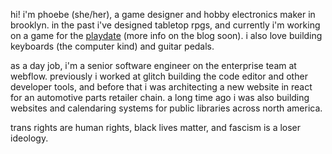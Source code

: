 hi! i'm phoebe (she/her), a game designer and hobby electronics maker in
brooklyn. in the past i've designed tabletop rpgs, and currently i'm working on
a game for the [playdate](https://play.date/) (more info on the blog soon). i
also love building keyboards (the computer kind) and guitar pedals.

as a day job, i'm a senior software engineer on the enterprise team at webflow.
previously i worked at glitch building the code editor and other developer
tools, and before that i was architecting a new website in react for an
automotive parts retailer chain. a long time ago i was also building websites
and calendaring systems for public libraries across north america.

trans rights are human rights, black lives matter, and fascism is a loser
ideology.
